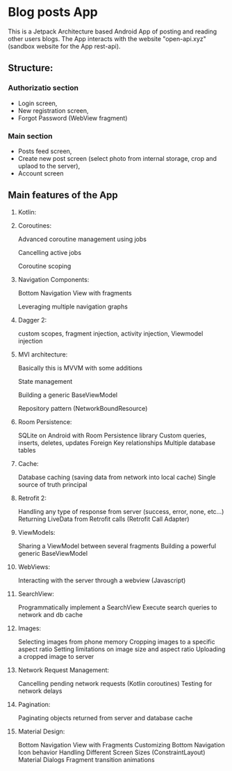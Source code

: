 # Blog posts App

This is a Jetpack Architecture based Android App of posting and reading other users blogs.
The App interacts with the website "open-api.xyz" (sandbox website for the App rest-api).

## Structure:

### Authorizatio section

* Login screen, 
* New registration screen,
* Forgot Password (WebView fragment)
    
### Main section
    
* Posts feed screen,
* Create new post screen (select photo from internal storage, crop and uplaod to the server),
* Account screen

## Main features of the App

1. Kotlin:

2. Coroutines:

    Advanced coroutine management using jobs
    
    Cancelling active jobs
    
    Coroutine scoping
    
3. Navigation Components:

    Bottom Navigation View with fragments
    
    Leveraging multiple navigation graphs
    
4. Dagger 2:

    custom scopes, fragment injection, activity injection, Viewmodel injection
    
5. MVI architecture:

    Basically this is MVVM with some additions
    
    State management
    
    Building a generic BaseViewModel
    
    Repository pattern (NetworkBoundResource)
6. Room Persistence:

    SQLite on Android with Room Persistence library
    Custom queries, inserts, deletes, updates
    Foreign Key relationships
    Multiple database tables
7. Cache:

    Database caching (saving data from network into local cache)
    Single source of truth principal
8. Retrofit 2:

    Handling any type of response from server (success, error, none, etc...)
    Returning LiveData from Retrofit calls (Retrofit Call Adapter)
9. ViewModels:

    Sharing a ViewModel between several fragments
    Building a powerful generic BaseViewModel
10. WebViews:

    Interacting with the server through a webview (Javascript)
11. SearchView:

    Programmatically implement a SearchView
    Execute search queries to network and db cache
12. Images:

    Selecting images from phone memory
    Cropping images to a specific aspect ratio
    Setting limitations on image size and aspect ratio
    Uploading a cropped image to server
13. Network Request Management:

    Cancelling pending network requests (Kotlin coroutines)
    Testing for network delays
14. Pagination:

    Paginating objects returned from server and database cache
15. Material Design:

    Bottom Navigation View with Fragments
    Customizing Bottom Navigation Icon behavior
    Handling Different Screen Sizes (ConstraintLayout)
    Material Dialogs
    Fragment transition animations

